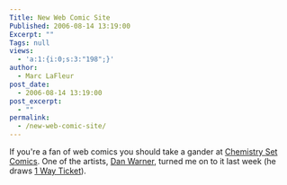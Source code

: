 ```yaml
---
Title: New Web Comic Site
Published: 2006-08-14 13:19:00
Excerpt: ""
Tags: null
views:
  - 'a:1:{i:0;s:3:"198";}'
author:
  - Marc LaFleur
post_date:
  - 2006-08-14 13:19:00
post_excerpt:
  - ""
permalink:
  - /new-web-comic-site/
---
```

<p>If you&#39;re a fan of web comics you should take a gander at <a href="http://www.chemsetcomics.com" target="_blank" title="Chemestry Set Comics">Chemistry  Set Comics</a>. One of the artists, <a href="http://www.danielwarner.net/" target="_blank">Dan Warner</a>, turned me on to it last week (he draws <a href="http://www.chemsetcomics.com/category/1-way-ticket/" target="_blank">1 Way Ticket</a>). <br /></p>